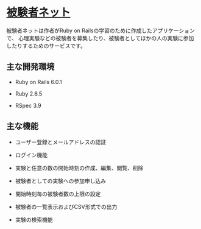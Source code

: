 # [被験者ネット](https://hikensha-net.herokuapp.com/)

被験者ネットは作者がRuby on Railsの学習のために作成したアプリケーションで、
心理実験などの被験者を募集したり、被験者としてほかの人の実験に参加したりするためのサービスです。


## 主な開発環境

* Ruby on Rails 6.0.1

* Ruby 2.6.5

* RSpec 3.9

## 主な機能

* ユーザー登録とメールアドレスの認証

* ログイン機能

* 実験と任意の数の開始時刻の作成、編集、閲覧、削除

* 被験者としての実験への参加申し込み

* 開始時刻毎の被験者数の上限の設定

* 被験者の一覧表示およびCSV形式での出力

* 実験の検索機能
